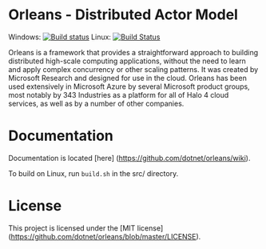 Orleans - Distributed Actor Model
=======

Windows: [![Build status](http://corefx-ci.cloudapp.net/jenkins/job/dotnet_orleans/badge/icon)](http://corefx-ci.cloudapp.net/jenkins/job/dotnet_orleans/)
Linux: [![Build Status](https://travis-ci.org/akoeplinger/orleans.svg)](https://travis-ci.org/akoeplinger/orleans)

Orleans is a framework that provides a straightforward approach to building distributed high-scale computing applications, without the need to learn and apply complex concurrency or other scaling patterns. It was created by Microsoft Research and designed for use in the cloud. Orleans has been used extensively in Microsoft Azure by several Microsoft product groups, most notably by 343 Industries as a platform for all of Halo 4 cloud services, as well as by a number of other companies.

Documentation 
=======
Documentation is located [here] (https://github.com/dotnet/orleans/wiki).

To build on Linux, run `build.sh` in the src/ directory.

License
=======
This project is licensed under the [MIT license] (https://github.com/dotnet/orleans/blob/master/LICENSE).

